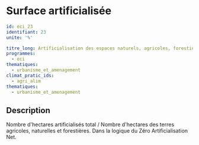 # Surface artificialisée
```yaml
id: eci_23
identifiant: 23
unite: '%'

titre_long: Artificialisation des espaces naturels, agricoles, forestiers (ha)
programmes:
  - eci
thematiques:
  - urbanisme_et_amenagement
climat_pratic_ids:
  - agri_alim
thematiques:
  - urbanisme_et_amenagement
```
## Description
Nombre d'hectares artificialisés total / Nombre d'hectares des terres agricoles, naturelles et forestières.
Dans la logique du Zéro Artificialisation Net.
